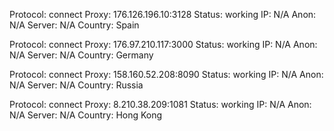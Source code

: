 Protocol: connect
Proxy: 176.126.196.10:3128
Status: working
IP: N/A
Anon: N/A
Server: N/A
Country: Spain

Protocol: connect
Proxy: 176.97.210.117:3000
Status: working
IP: N/A
Anon: N/A
Server: N/A
Country: Germany

Protocol: connect
Proxy: 158.160.52.208:8090
Status: working
IP: N/A
Anon: N/A
Server: N/A
Country: Russia

Protocol: connect
Proxy: 8.210.38.209:1081
Status: working
IP: N/A
Anon: N/A
Server: N/A
Country: Hong Kong

